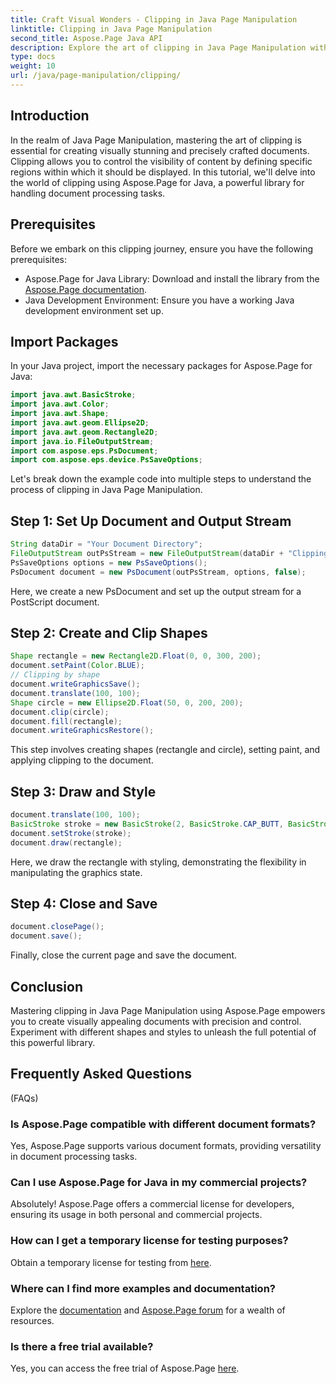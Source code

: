 ```yaml
---
title: Craft Visual Wonders - Clipping in Java Page Manipulation
linktitle: Clipping in Java Page Manipulation
second_title: Aspose.Page Java API
description: Explore the art of clipping in Java Page Manipulation with Aspose.Page. Master precise document crafting for stunning visuals and control.
type: docs
weight: 10
url: /java/page-manipulation/clipping/
---
```

## Introduction
In the realm of Java Page Manipulation, mastering the art of clipping is essential for creating visually stunning and precisely crafted documents. Clipping allows you to control the visibility of content by defining specific regions within which it should be displayed. In this tutorial, we'll delve into the world of clipping using Aspose.Page for Java, a powerful library for handling document processing tasks.
## Prerequisites
Before we embark on this clipping journey, ensure you have the following prerequisites:
- Aspose.Page for Java Library: Download and install the library from the [Aspose.Page documentation](https://reference.aspose.com/page/java/).
- Java Development Environment: Ensure you have a working Java development environment set up.
## Import Packages
In your Java project, import the necessary packages for Aspose.Page for Java:
```java
import java.awt.BasicStroke;
import java.awt.Color;
import java.awt.Shape;
import java.awt.geom.Ellipse2D;
import java.awt.geom.Rectangle2D;
import java.io.FileOutputStream;
import com.aspose.eps.PsDocument;
import com.aspose.eps.device.PsSaveOptions;

```
Let's break down the example code into multiple steps to understand the process of clipping in Java Page Manipulation.
## Step 1: Set Up Document and Output Stream
```java
String dataDir = "Your Document Directory";
FileOutputStream outPsStream = new FileOutputStream(dataDir + "Clipping_outPS.ps");
PsSaveOptions options = new PsSaveOptions();
PsDocument document = new PsDocument(outPsStream, options, false);
```
Here, we create a new PsDocument and set up the output stream for a PostScript document.
## Step 2: Create and Clip Shapes
```java
Shape rectangle = new Rectangle2D.Float(0, 0, 300, 200);
document.setPaint(Color.BLUE);
// Clipping by shape
document.writeGraphicsSave();
document.translate(100, 100);
Shape circle = new Ellipse2D.Float(50, 0, 200, 200);
document.clip(circle);
document.fill(rectangle);
document.writeGraphicsRestore();
```
This step involves creating shapes (rectangle and circle), setting paint, and applying clipping to the document.
## Step 3: Draw and Style
```java
document.translate(100, 100);
BasicStroke stroke = new BasicStroke(2, BasicStroke.CAP_BUTT, BasicStroke.JOIN_MITER, 10.0f, new float[]{5.0f}, 0.0f);
document.setStroke(stroke);
document.draw(rectangle);
```
Here, we draw the rectangle with styling, demonstrating the flexibility in manipulating the graphics state.
## Step 4: Close and Save
```java
document.closePage();
document.save();
```
Finally, close the current page and save the document.
## Conclusion
Mastering clipping in Java Page Manipulation using Aspose.Page empowers you to create visually appealing documents with precision and control. Experiment with different shapes and styles to unleash the full potential of this powerful library.
## Frequently Asked Questions
 (FAQs)
### Is Aspose.Page compatible with different document formats?
Yes, Aspose.Page supports various document formats, providing versatility in document processing tasks.
### Can I use Aspose.Page for Java in my commercial projects?
Absolutely! Aspose.Page offers a commercial license for developers, ensuring its usage in both personal and commercial projects.
### How can I get a temporary license for testing purposes?
Obtain a temporary license for testing from [here](https://purchase.aspose.com/temporary-license/).
### Where can I find more examples and documentation?
Explore the [documentation](https://reference.aspose.com/page/java/) and [Aspose.Page forum](https://forum.aspose.com/c/page/39) for a wealth of resources.
### Is there a free trial available?
Yes, you can access the free trial of Aspose.Page [here](https://releases.aspose.com/).
